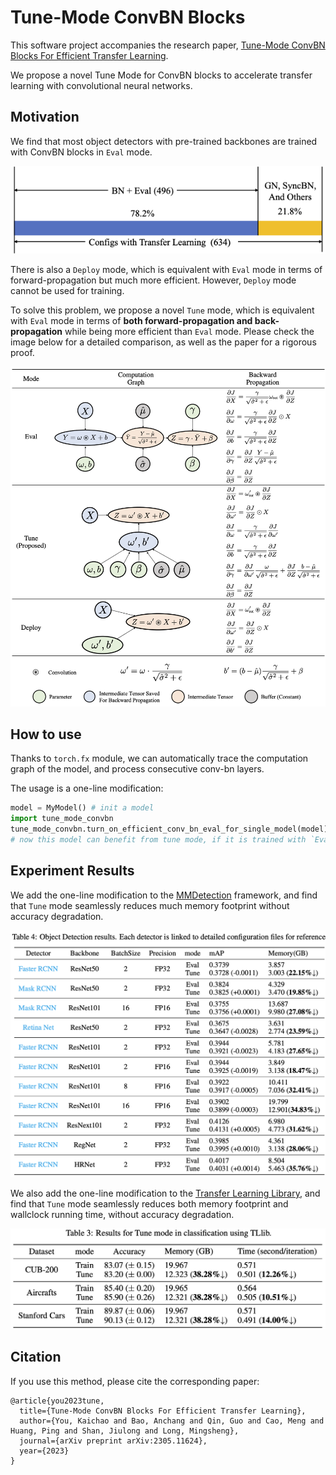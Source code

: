 # Tune-Mode ConvBN Blocks

This software project accompanies the research paper, [Tune-Mode ConvBN Blocks For Efficient Transfer Learning](https://arxiv.org/abs/2305.11624).

We propose a novel Tune Mode for ConvBN blocks to accelerate transfer learning with convolutional neural networks.

## Motivation

We find that most object detectors with pre-trained backbones are trained with ConvBN blocks in `Eval` mode.

![](figs/mmdet_statistics.png)

There is also a `Deploy` mode, which is equivalent with `Eval` mode in terms of forward-propagation but much more efficient. However, `Deploy` mode cannot be used for training.

To solve this problem, we propose a novel `Tune` mode, which is equivalent with `Eval` mode in terms of **both forward-propagation and back-propagation** while being more efficient than `Eval` mode. Please check the image below for a detailed comparison, as well as the paper for a rigorous proof.

![](figs/comparison.png)

## How to use

Thanks to `torch.fx` module, we can automatically trace the computation graph of the model, and process consecutive conv-bn layers.

The usage is a one-line modification:

```python
model = MyModel() # init a model
import tune_mode_convbn
tune_mode_convbn.turn_on_efficient_conv_bn_eval_for_single_model(model)
# now this model can benefit from tune mode, if it is trained with `Eval` mode.
```

## Experiment Results

We add the one-line modification to the [MMDetection](https://github.com/open-mmlab/mmdetection) framework, and find that `Tune` mode seamlessly reduces much memory footprint without accuracy degradation.

![](figs/mmdet_result.png)

We also add the one-line modification to the [Transfer Learning Library](https://github.com/thuml/Transfer-Learning-Library), and find that `Tune` mode seamlessly reduces both memory footprint and wallclock running time, without accuracy degradation.

![](figs/tllib_result.jpg)

## Citation

If you use this method, please cite the corresponding paper:

```
@article{you2023tune,
  title={Tune-Mode ConvBN Blocks For Efficient Transfer Learning},
  author={You, Kaichao and Bao, Anchang and Qin, Guo and Cao, Meng and Huang, Ping and Shan, Jiulong and Long, Mingsheng},
  journal={arXiv preprint arXiv:2305.11624},
  year={2023}
}
```
